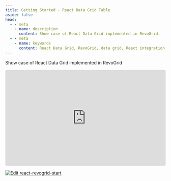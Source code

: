 ```yaml
---
title: Getting Started - React Data Grid Table
aside: false
head:
  - - meta
    - name: description
      content: Show case of React Data Grid implemented in RevoGrid.
  - - meta
    - name: keywords
      content: React Data Grid, RevoGrid, data grid, React integration, virtual grid, virtual rows, virtual columns, React grid example, grid performance, large data sets, customizable grid, RevoGrid React components, React Table
---
```


Show case of React Data Grid implemented in RevoGrid


<ClientOnly>
  <div class="tile">
    <iframe src="https://codesandbox.io/embed/29fm5z?view=preview&module=%2Fsrc%2Findex.tsx&hidenavigation=1"
     style="width:100%; height: 300px; border:0; border-radius: 4px; overflow:hidden;"
     title="react-revogrid-start"
     allow="accelerometer; ambient-light-sensor; camera; encrypted-media; geolocation; gyroscope; hid; microphone; midi; payment; usb; vr; xr-spatial-tracking"
     sandbox="allow-forms allow-modals allow-popups allow-presentation allow-same-origin allow-scripts"
   ></iframe>
  </div>
</ClientOnly>

[![Edit react-revogrid-start](https://codesandbox.io/static/img/play-codesandbox.svg)](https://codesandbox.io/p/sandbox/react-revogrid-start-29fm5z)